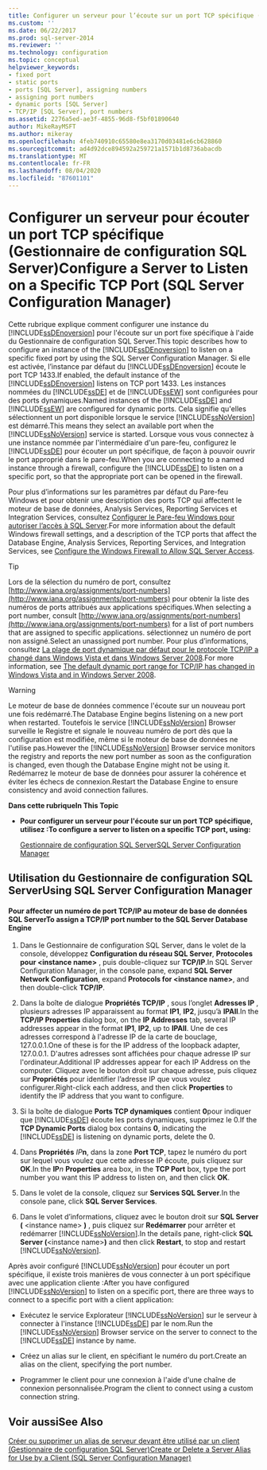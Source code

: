 ```yaml
---
title: Configurer un serveur pour l’écoute sur un port TCP spécifique (Gestionnaire de configuration SQL Server) | Microsoft Docs
ms.custom: ''
ms.date: 06/22/2017
ms.prod: sql-server-2014
ms.reviewer: ''
ms.technology: configuration
ms.topic: conceptual
helpviewer_keywords:
- fixed port
- static ports
- ports [SQL Server], assigning numbers
- assigning port numbers
- dynamic ports [SQL Server]
- TCP/IP [SQL Server], port numbers
ms.assetid: 2276a5ed-ae3f-4855-96d8-f5bf01890640
author: MikeRayMSFT
ms.author: mikeray
ms.openlocfilehash: 4feb740910c65580e8ea3170d03481e6cb628860
ms.sourcegitcommit: ad4d92dce894592a259721a1571b1d8736abacdb
ms.translationtype: MT
ms.contentlocale: fr-FR
ms.lasthandoff: 08/04/2020
ms.locfileid: "87601101"
---
```

# <a name="configure-a-server-to-listen-on-a-specific-tcp-port-sql-server-configuration-manager"></a><span data-ttu-id="f22bd-102">Configurer un serveur pour écouter un port TCP spécifique (Gestionnaire de configuration SQL Server)</span><span class="sxs-lookup"><span data-stu-id="f22bd-102">Configure a Server to Listen on a Specific TCP Port (SQL Server Configuration Manager)</span></span>
  <span data-ttu-id="f22bd-103">Cette rubrique explique comment configurer une instance du [!INCLUDE[ssDEnoversion](../../includes/ssdenoversion-md.md)] pour l'écoute sur un port fixe spécifique à l'aide du Gestionnaire de configuration SQL Server.</span><span class="sxs-lookup"><span data-stu-id="f22bd-103">This topic describes how to configure an instance of the [!INCLUDE[ssDEnoversion](../../includes/ssdenoversion-md.md)] to listen on a specific fixed port by using the SQL Server Configuration Manager.</span></span> <span data-ttu-id="f22bd-104">Si elle est activée, l’instance par défaut du [!INCLUDE[ssDEnoversion](../../includes/ssdenoversion-md.md)] écoute le port TCP 1433.</span><span class="sxs-lookup"><span data-stu-id="f22bd-104">If enabled, the default instance of the [!INCLUDE[ssDEnoversion](../../includes/ssdenoversion-md.md)] listens on TCP port 1433.</span></span> <span data-ttu-id="f22bd-105">Les instances nommées du [!INCLUDE[ssDE](../../includes/ssde-md.md)] et de [!INCLUDE[ssEW](../../includes/ssew-md.md)] sont configurées pour des ports dynamiques.</span><span class="sxs-lookup"><span data-stu-id="f22bd-105">Named instances of the [!INCLUDE[ssDE](../../includes/ssde-md.md)] and [!INCLUDE[ssEW](../../includes/ssew-md.md)] are configured for dynamic ports.</span></span> <span data-ttu-id="f22bd-106">Cela signifie qu'elles sélectionnent un port disponible lorsque le service [!INCLUDE[ssNoVersion](../../includes/ssnoversion-md.md)] est démarré.</span><span class="sxs-lookup"><span data-stu-id="f22bd-106">This means they select an available port when the [!INCLUDE[ssNoVersion](../../includes/ssnoversion-md.md)] service is started.</span></span> <span data-ttu-id="f22bd-107">Lorsque vous vous connectez à une instance nommée par l'intermédiaire d'un pare-feu, configurez le [!INCLUDE[ssDE](../../includes/ssde-md.md)] pour écouter un port spécifique, de façon à pouvoir ouvrir le port approprié dans le pare-feu.</span><span class="sxs-lookup"><span data-stu-id="f22bd-107">When you are connecting to a named instance through a firewall, configure the [!INCLUDE[ssDE](../../includes/ssde-md.md)] to listen on a specific port, so that the appropriate port can be opened in the firewall.</span></span>  
  
 <span data-ttu-id="f22bd-108">Pour plus d’informations sur les paramètres par défaut du Pare-feu Windows et pour obtenir une description des ports TCP qui affectent le moteur de base de données, Analysis Services, Reporting Services et Integration Services, consultez [Configurer le Pare-feu Windows pour autoriser l’accès à SQL Server](../../sql-server/install/configure-the-windows-firewall-to-allow-sql-server-access.md).</span><span class="sxs-lookup"><span data-stu-id="f22bd-108">For more information about the default Windows firewall settings, and a description of the TCP ports that affect the Database Engine, Analysis Services, Reporting Services, and Integration Services, see [Configure the Windows Firewall to Allow SQL Server Access](../../sql-server/install/configure-the-windows-firewall-to-allow-sql-server-access.md).</span></span>  
  
> [!TIP]  
>  <span data-ttu-id="f22bd-109">Lors de la sélection du numéro de port, consultez [http://www.iana.org/assignments/port-numbers](http://www.iana.org/assignments/port-numbers) pour obtenir la liste des numéros de ports attribués aux applications spécifiques.</span><span class="sxs-lookup"><span data-stu-id="f22bd-109">When selecting a port number, consult [http://www.iana.org/assignments/port-numbers](http://www.iana.org/assignments/port-numbers) for a list of port numbers that are assigned to specific applications.</span></span> <span data-ttu-id="f22bd-110">sélectionnez un numéro de port non assigné.</span><span class="sxs-lookup"><span data-stu-id="f22bd-110">Select an unassigned port number.</span></span> <span data-ttu-id="f22bd-111">Pour plus d’informations, consultez [La plage de port dynamique par défaut pour le protocole TCP/IP a changé dans Windows Vista et dans Windows Server 2008](https://support.microsoft.com/kb/929851).</span><span class="sxs-lookup"><span data-stu-id="f22bd-111">For more information, see [The default dynamic port range for TCP/IP has changed in Windows Vista and in Windows Server 2008](https://support.microsoft.com/kb/929851).</span></span>  
  
> [!WARNING]  
>  <span data-ttu-id="f22bd-112">Le moteur de base de données commence l'écoute sur un nouveau port une fois redémarré.</span><span class="sxs-lookup"><span data-stu-id="f22bd-112">The Database Engine begins listening on a new port when restarted.</span></span> <span data-ttu-id="f22bd-113">Toutefois le service [!INCLUDE[ssNoVersion](../../includes/ssnoversion-md.md)] Browser surveille le Registre et signale le nouveau numéro de port dès que la configuration est modifiée, même si le moteur de base de données ne l'utilise pas.</span><span class="sxs-lookup"><span data-stu-id="f22bd-113">However the [!INCLUDE[ssNoVersion](../../includes/ssnoversion-md.md)] Browser service monitors the registry and reports the new port number as soon as the configuration is changed, even though the Database Engine might not be using it.</span></span> <span data-ttu-id="f22bd-114">Redémarrez le moteur de base de données pour assurer la cohérence et éviter les échecs de connexion.</span><span class="sxs-lookup"><span data-stu-id="f22bd-114">Restart the Database Engine to ensure consistency and avoid connection failures.</span></span>  
  
 <span data-ttu-id="f22bd-115">**Dans cette rubrique**</span><span class="sxs-lookup"><span data-stu-id="f22bd-115">**In This Topic**</span></span>  
  
-   <span data-ttu-id="f22bd-116">**Pour configurer un serveur pour l'écoute sur un port TCP spécifique, utilisez :**</span><span class="sxs-lookup"><span data-stu-id="f22bd-116">**To configure a server to listen on a specific TCP port, using:**</span></span>  
  
     [<span data-ttu-id="f22bd-117">Gestionnaire de configuration SQL Server</span><span class="sxs-lookup"><span data-stu-id="f22bd-117">SQL Server Configuration Manager</span></span>](#SSMSProcedure)  
  
##  <a name="using-sql-server-configuration-manager"></a><a name="SSMSProcedure"></a> <span data-ttu-id="f22bd-118">Utilisation du Gestionnaire de configuration SQL Server</span><span class="sxs-lookup"><span data-stu-id="f22bd-118">Using SQL Server Configuration Manager</span></span>  
  
#### <a name="to-assign-a-tcpip-port-number-to-the-sql-server-database-engine"></a><span data-ttu-id="f22bd-119">Pour affecter un numéro de port TCP/IP au moteur de base de données SQL Server</span><span class="sxs-lookup"><span data-stu-id="f22bd-119">To assign a TCP/IP port number to the SQL Server Database Engine</span></span>  
  
1.  <span data-ttu-id="f22bd-120">Dans le Gestionnaire de configuration SQL Server, dans le volet de la console, développez **Configuration du réseau SQL Server**, **Protocoles pour \<instance name>** , puis double-cliquez sur **TCP/IP**.</span><span class="sxs-lookup"><span data-stu-id="f22bd-120">In SQL Server Configuration Manager, in the console pane, expand **SQL Server Network Configuration**, expand **Protocols for \<instance name>**, and then double-click **TCP/IP**.</span></span>  
  
2.  <span data-ttu-id="f22bd-121">Dans la boîte de dialogue **Propriétés TCP/IP** , sous l’onglet **Adresses IP** , plusieurs adresses IP apparaissent au format **IP1**, **IP2**, jusqu’à **IPAll**.</span><span class="sxs-lookup"><span data-stu-id="f22bd-121">In the **TCP/IP Properties** dialog box, on the **IP Addresses** tab, several IP addresses appear in the format **IP1**, **IP2**, up to **IPAll**.</span></span> <span data-ttu-id="f22bd-122">Une de ces adresses correspond à l'adresse IP de la carte de bouclage, 127.0.0.1.</span><span class="sxs-lookup"><span data-stu-id="f22bd-122">One of these is for the IP address of the loopback adapter, 127.0.0.1.</span></span> <span data-ttu-id="f22bd-123">D'autres adresses sont affichées pour chaque adresse IP sur l'ordinateur.</span><span class="sxs-lookup"><span data-stu-id="f22bd-123">Additional IP addresses appear for each IP Address on the computer.</span></span> <span data-ttu-id="f22bd-124">Cliquez avec le bouton droit sur chaque adresse, puis cliquez sur **Propriétés** pour identifier l’adresse IP que vous voulez configurer.</span><span class="sxs-lookup"><span data-stu-id="f22bd-124">Right-click each address, and then click **Properties** to identify the IP address that you want to configure.</span></span>  
  
3.  <span data-ttu-id="f22bd-125">Si la boîte de dialogue **Ports TCP dynamiques** contient **0**pour indiquer que [!INCLUDE[ssDE](../../includes/ssde-md.md)] écoute les ports dynamiques, supprimez le 0.</span><span class="sxs-lookup"><span data-stu-id="f22bd-125">If the **TCP Dynamic Ports** dialog box contains **0**, indicating the [!INCLUDE[ssDE](../../includes/ssde-md.md)] is listening on dynamic ports, delete the 0.</span></span>  
  
4.  <span data-ttu-id="f22bd-126">Dans **Propriétés** _IP_**n**, dans la zone **Port TCP**, tapez le numéro du port sur lequel vous voulez que cette adresse IP écoute, puis cliquez sur **OK**.</span><span class="sxs-lookup"><span data-stu-id="f22bd-126">In the **IP**_n_ **Properties** area box, in the **TCP Port** box, type the port number you want this IP address to listen on, and then click **OK**.</span></span>  
  
5.  <span data-ttu-id="f22bd-127">Dans le volet de la console, cliquez sur **Services SQL Server**.</span><span class="sxs-lookup"><span data-stu-id="f22bd-127">In the console pane, click **SQL Server Services**.</span></span>  
  
6.  <span data-ttu-id="f22bd-128">Dans le volet d’informations, cliquez avec le bouton droit sur **SQL Server (** \<instance name> **)** , puis cliquez sur **Redémarrer** pour arrêter et redémarrer [!INCLUDE[ssNoVersion](../../includes/ssnoversion-md.md)].</span><span class="sxs-lookup"><span data-stu-id="f22bd-128">In the details pane, right-click **SQL Server (**\<instance name>**)** and then click **Restart**, to stop and restart [!INCLUDE[ssNoVersion](../../includes/ssnoversion-md.md)].</span></span>  
  
 <span data-ttu-id="f22bd-129">Après avoir configuré [!INCLUDE[ssNoVersion](../../includes/ssnoversion-md.md)] pour écouter un port spécifique, il existe trois manières de vous connecter à un port spécifique avec une application cliente :</span><span class="sxs-lookup"><span data-stu-id="f22bd-129">After you have configured [!INCLUDE[ssNoVersion](../../includes/ssnoversion-md.md)] to listen on a specific port, there are three ways to connect to a specific port with a client application:</span></span>  
  
-   <span data-ttu-id="f22bd-130">Exécutez le service Explorateur [!INCLUDE[ssNoVersion](../../includes/ssnoversion-md.md)] sur le serveur à connecter à l'instance [!INCLUDE[ssDE](../../includes/ssde-md.md)] par le nom.</span><span class="sxs-lookup"><span data-stu-id="f22bd-130">Run the [!INCLUDE[ssNoVersion](../../includes/ssnoversion-md.md)] Browser service on the server to connect to the [!INCLUDE[ssDE](../../includes/ssde-md.md)] instance by name.</span></span>  
  
-   <span data-ttu-id="f22bd-131">Créez un alias sur le client, en spécifiant le numéro du port.</span><span class="sxs-lookup"><span data-stu-id="f22bd-131">Create an alias on the client, specifying the port number.</span></span>  
  
-   <span data-ttu-id="f22bd-132">Programmer le client pour une connexion à l'aide d'une chaîne de connexion personnalisée.</span><span class="sxs-lookup"><span data-stu-id="f22bd-132">Program the client to connect using a custom connection string.</span></span>  
  
## <a name="see-also"></a><span data-ttu-id="f22bd-133">Voir aussi</span><span class="sxs-lookup"><span data-stu-id="f22bd-133">See Also</span></span>  
 [<span data-ttu-id="f22bd-134">Créer ou supprimer un alias de serveur devant être utilisé par un client &#40;Gestionnaire de configuration SQL Server&#41;</span><span class="sxs-lookup"><span data-stu-id="f22bd-134">Create or Delete a Server Alias for Use by a Client &#40;SQL Server Configuration Manager&#41;</span></span>](create-or-delete-a-server-alias-for-use-by-a-client.md)  
  
  
